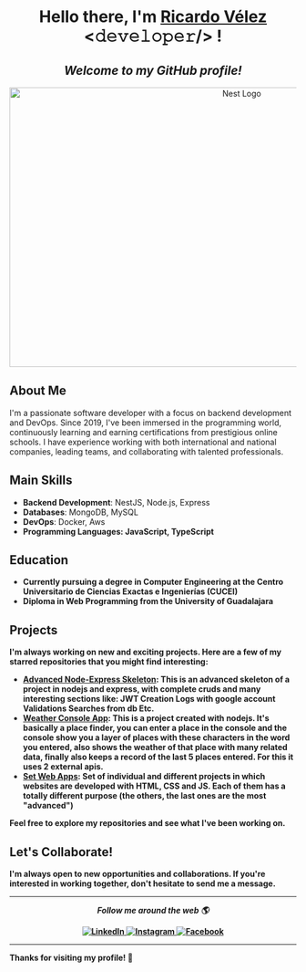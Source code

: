 <div align="center">
  <h1>Hello there, I'm <a href=""><b>Ricardo Vélez</b></a> <𝚍𝚎𝚟𝚎𝚕𝚘𝚙𝚎𝚛/> !</h1>
    
  <h2><i>Welcome to my GitHub profile!</i></h2>

  <img src="https://wallpapercave.com/wp/wp6606972.png" width="800" height="490" alt="Nest Logo" /></a>
</div>

## About Me

I'm a passionate software developer with a focus on backend development and DevOps. Since 2019, I've been immersed in the programming world, continuously learning and earning certifications from prestigious online schools. I have experience working with both international and national companies, leading teams, and collaborating with talented professionals.

## Main Skills

<ul>
  <li>
    <strong>Backend Development</strong>: NestJS, Node.js, Express
  </li>
  <li>
    <strong>Databases</strong>: MongoDB, MySQL
  </li>
  <li>
     <strong>DevOps</strong>:  Docker, Aws
  </li>
  <li>
     <strong>Programming Languages<strong>: JavaScript, TypeScript
  </li>
</ul>

## Education

- Currently pursuing a degree in Computer Engineering at the Centro Universitario de Ciencias Exactas e Ingenierías (CUCEI)
- Diploma in Web Programming from the University of Guadalajara

## Projects

I'm always working on new and exciting projects. Here are a few of my starred repositories that you might find interesting:

- [Advanced Node-Express Skeleton](https://github.com/ricardo774-774/rest-api-express/tree/6.0.0-socket-chat): This is an advanced skeleton of a project in nodejs and express, with complete cruds and many interesting sections like: JWT Creation Logs with google account Validations Searches from db Etc.
- [Weather Console App](https://github.com/ricardo774-774/console-weather-nodejs): This is a project created with nodejs. It's basically a place finder, you can enter a place in the console and the console show you a layer of places with these characters in the word you entered, also shows the weather of that place with many related data, finally also keeps a record of the last 5 places entered. For this it uses 2 external apis.
- [Set Web Apps](https://github.com/ricardo774-774/Web-Proyects-JS): Set of individual and different projects in which websites are developed with HTML, CSS and JS. Each of them has a totally different purpose (the others, the last ones are the most "advanced")

Feel free to explore my repositories and see what I've been working on.

## Let's Collaborate!

I'm always open to new opportunities and collaborations. If you're interested in working together, don't hesitate to send me a message.

<hr>

<div align="center">

  <i>Follow me around the web 🌎</i><br>

  <a href="https://www.linkedin.com/in/ricardo-velez-calderon-b0861522a/" target="_blank">
    <img src="https://img.shields.io/badge/LinkedIn-%230077B5.svg?&style=flat-square&logo=linkedin&logoColor=white" alt="LinkedIn">
  </a>
  <a href="https://www.instagram.com/ricardovelez_c/" target="_blank">
    <img src="https://img.shields.io/badge/Instagram-%23E4405F.svg?&style=flat-square&logo=instagram&logoColor=white" alt="Instagram">
  </a>
  <a href="https://www.facebook.com/ricardo.velezcalderon/" target="_blank">
    <img src="https://img.shields.io/badge/Facebook-%231877F2.svg?&style=flat-square&logo=facebook&logoColor=white" alt="Facebook">
  </a>
  
</div>

---

Thanks for visiting my profile! 🙌
